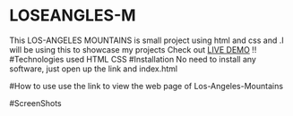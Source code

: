 # LOSEANGLES-M
This LOS-ANGELES MOUNTAINS is small project using html and css and .I will be using this to showcase my projects
Check out [LIVE DEMO](https://la-m.herokuapp.com/) !!
#Technologies used
HTML
CSS
#Installation
No need to install any software, just open up the link and index.html

#How to use
use the link to view the web page of Los-Angeles-Mountains

#ScreenShots

